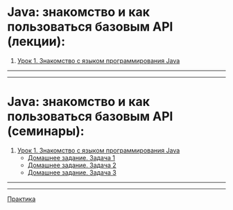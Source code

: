 
# **Java: знакомство и как пользоваться базовым API (лекции):**

1. [Урок 1. Знакомство с языком программирования Java](https://github.com/olgashenkel/Java_course/tree/main/Lesson/Lesson_1)
<!-- 2. [Урок 2. Почему вы не можете не использовать API]()
3. [Урок 3. Коллекции JAVA: Введение]()
4. [Урок 4. Хранение и обработка данных ч1: приоритетные коллекции]()
5. [Урок 5. Хранение и обработка данных ч2: множество коллекций Map]()
6. [Урок 6. Хранение и обработка данных ч3: множество коллекций Set]() -->

---
---

# **Java: знакомство и как пользоваться базовым API (семинары):**

1. [Урок 1. Знакомство с языком программирования Java](https://github.com/olgashenkel/Java_course/tree/main/Seminar/Seminar_1/src)
   * [Домашнее задание. Задача 1](https://github.com/olgashenkel/Java_course/blob/main/Seminar/Seminar_1/src/DZ_1.java)
   * [Домашнее задание. Задача 2](https://github.com/olgashenkel/Java_course/blob/main/Seminar/Seminar_1/src/DZ_2.java)
   * [Домашнее задание. Задача 3](https://github.com/olgashenkel/Java_course/blob/main/Seminar/Seminar_1/src/DZ_3.java)
<!-- 2. [Урок 2. Почему вы не можете не использовать API]()
   * [Домашнее задание. Задача 1]()
   * [Домашнее задание. Задача 2]()
   * [Домашнее задание. Задача 3]()
3. [Урок 3. Коллекции JAVA: Введение]()
   * [Домашнее задание. Задача 1]()
   * [Домашнее задание. Задача 2]()
   * [Домашнее задание. Задача 3]()
4. [Урок 4. Хранение и обработка данных ч1: приоритетные коллекции]()
   * [Домашнее задание. Задача 1]()
   * [Домашнее задание. Задача 2]()
5. [Урок 5. Хранение и обработка данных ч2: множество коллекций Map]()
   * [Домашнее задание. Задача 1]()
   * [Домашнее задание. Задача 2]()
6. [Урок 6. Хранение и обработка данных ч3: множество коллекций Set]()
   * [Домашнее задание. Задача 1]()
   * [Домашнее задание. Задача 2]() -->

---
---

[Практика](https://github.com/olgashenkel/Java_course/tree/main/Practice/src)
